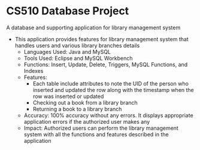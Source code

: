 # CS510 Database Project
A database and supporting application for library management system


* This application provides features for library management system that handles users and various library branches details
  * Languages Used: Java and MySQL
  * Tools Used: Eclipse and MySQL Workbench
  * Functions: Insert, Update, Delete, Triggers, MySQL Functions, and Indexes
  * Features: 
    * Each table include attributes to note the UID of the person who inserted and updated the row along with the timestamp when the row was inserted or updated 
    * Checking out a book from a library branch 
    * Returning a book to a library branch
  * Accuracy: 100% accuracy without any errors. It displays appropriate application errors if the authorized user makes any
  * Impact: Authorized users can perform the library management system with all the functions and features described in the application
